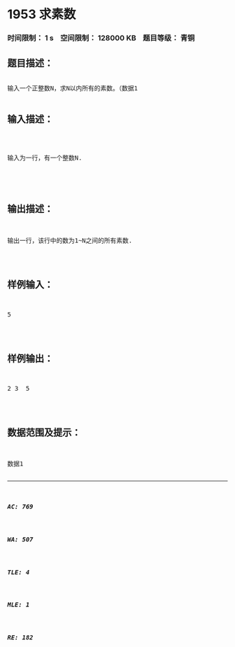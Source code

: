 # 1953 求素数   
### 时间限制： 1 s&nbsp;&nbsp;&nbsp;&nbsp;空间限制： 128000 KB&nbsp;&nbsp;&nbsp;&nbsp;题目等级： 青铜  
## 题目描述：  

<pre>

输入一个正整数N，求N以内所有的素数。（数据1<N<=200）【素数：只能被1和它本身整除的数】

</pre>
  
  
## 输入描述：  

<pre>

输入为一行，有一个整数N.

</pre>
  
  
## 输出描述：  

<pre>
输出一行，该行中的数为1~N之间的所有素数.
</pre>
  
  
## 样例输入：  

<pre>
5
</pre>
  
  
## 样例输出：  

<pre>
2 3  5
</pre>
  
  
## 数据范围及提示：  

<pre>
数据1<N<=200
</pre>
  
  
***  

##### AC: 769  
##### WA: 507  
##### TLE: 4  
##### MLE: 1  
##### RE: 182  
